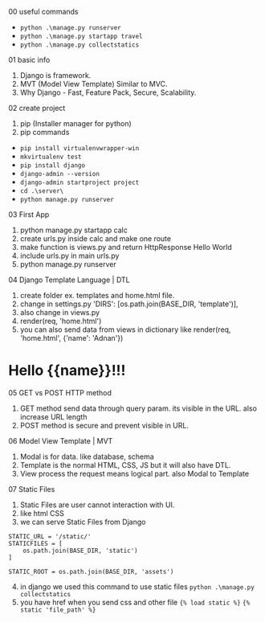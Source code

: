 00 useful commands

- `python .\manage.py runserver`
- `python .\manage.py startapp travel`
- `python .\manage.py collectstatics`

01 basic info

1. Django is framework.
2. MVT (Model View Template) Similar to MVC.
3. Why Django - Fast, Feature Pack, Secure, Scalability.

02 create project

1. pip (Installer manager for python)
2. pip commands

- `pip install virtualenvwrapper-win`
- `mkvirtualenv test`
- `pip install django`
- `django-admin --version`
- `django-admin startproject project`
- `cd .\server\`
- `python manage.py runserver`

03 First App

1. python manage.py startapp calc
2. create urls.py inside calc and make one route
3. make function is views.py and return HttpResponse Hello World
4. include urls.py in main urls.py
5. python manage.py runserver

04 Django Template Language | DTL

1. create folder ex. templates and home.html file.
2. change in settings.py
   'DIRS': [os.path.join(BASE_DIR, 'template')],
3. also change in views.py
4. render(req, 'home.html')
5. you can also send data from views in dictionary like
render(req, 'home.html', {'name': 'Adnan'})
<h1>Hello {{name}}!!!</h1>

05 GET vs POST HTTP method

1. GET method send data through query param. its visible in the URL. also increase URL length
2. POST method is secure and prevent visible in URL.

06 Model View Template | MVT

1. Modal is for data. like database, schema
2. Template is the normal HTML, CSS, JS but it will also have DTL.
3. View process the request means logical part. also Modal to Template

07 Static Files

1. Static Files are user cannot interaction with UI.
2. like html CSS
3. we can serve Static Files from Django

```
STATIC_URL = '/static/'
STATICFILES = [
    os.path.join(BASE_DIR, 'static')
]

STATIC_ROOT = os.path.join(BASE_DIR, 'assets')
```

4. in django we used this command to use static files
   `python .\manage.py collectstatics`
5. you have href when you send css and other file
   `{% load static %}`
   `{% static 'file_path' %}`

